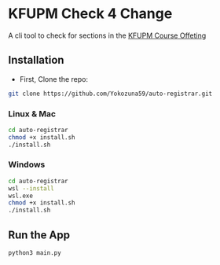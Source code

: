 # KFUPM Check 4 Change

A cli tool to check for sections in the [KFUPM Course Offeting]("https://registrar.kfupm.edu.sa/courses-classes/course-offering/")

## Installation

- First, Clone the repo:

```bash
git clone https://github.com/Yokozuna59/auto-registrar.git
```

### Linux & Mac

```bash
cd auto-registrar
chmod +x install.sh
./install.sh
```

### Windows

```bash
cd auto-registrar
wsl --install
wsl.exe
chmod +x install.sh
./install.sh
```

## Run the App

```bash
python3 main.py
```
